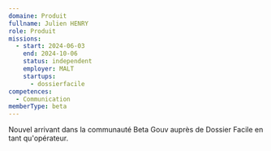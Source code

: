```yaml
---
domaine: Produit
fullname: Julien HENRY
role: Produit
missions:
  - start: 2024-06-03
    end: 2024-10-06
    status: independent
    employer: MALT
    startups:
      - dossierfacile
competences:
  - Communication
memberType: beta
---
```

Nouvel arrivant dans la communauté Beta Gouv auprès de Dossier Facile en tant qu'opérateur.